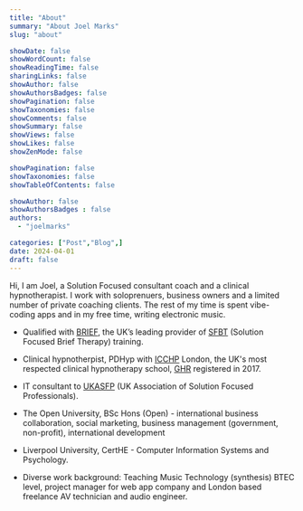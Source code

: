 ```yaml
---
title: "About"
summary: "About Joel Marks"
slug: "about"

showDate: false
showWordCount: false
showReadingTime: false
sharingLinks: false
showAuthor: false
showAuthorsBadges: false
showPagination: false
showTaxonomies: false
showComments: false
showSummary: false
showViews: false
showLikes: false
showZenMode: false

showPagination: false
showTaxonomies: false
showTableOfContents: false

showAuthor: false
showAuthorsBadges : false
authors:
  - "joelmarks"

categories: ["Post","Blog",]
date: 2024-04-01
draft: false
---
```


Hi, I am Joel, a Solution Focused consultant coach and a clinical hypnotherapist. I work with soloprenuers, business owners and a limited number of private coaching clients. The rest of my time is spent vibe-coding apps and in my free time, writing electronic music.

- Qualified with [BRIEF](https://brief.org.uk), the UK’s leading provider of [SFBT](https://en.wikipedia.org/wiki/Solution-focused_brief_therapy) (Solution Focused Brief Therapy) training.

- Clinical hypnotherpist, PDHyp with [ICCHP](https://icchp.com) London, the UK's most respected clinical hypnotherapy school, [GHR](https://general-hypnotherapy-register.com) registered in 2017.

- IT consultant to [UKASFP](https://ukasfp.org) (UK Association of Solution Focused Professionals).

- The Open University, BSc Hons (Open) - international business collaboration, social marketing, business management (government, non-profit), international development

- Liverpool University, CertHE - Computer Information Systems and Psychology.

- Diverse work background: Teaching Music Technology (synthesis) BTEC level, project manager for web app company and London based freelance AV technician and audio engineer.
